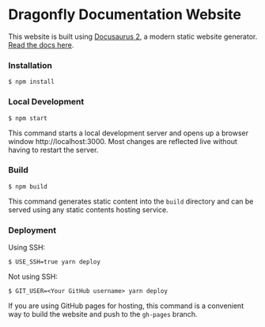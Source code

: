 # Dragonfly Documentation Website

This website is built using [Docusaurus 2](https://docusaurus.io/), a modern static website generator. [Read the docs here](https://docusaurus.io/docs).

### Installation

```
$ npm install
```

### Local Development

```
$ npm start
```

This command starts a local development server and opens up a browser window http://localhost:3000. Most changes are reflected live without having to restart the server.

### Build

```
$ npm build
```

This command generates static content into the `build` directory and can be served using any static contents hosting service.

### Deployment

Using SSH:

```
$ USE_SSH=true yarn deploy
```

Not using SSH:

```
$ GIT_USER=<Your GitHub username> yarn deploy
```

If you are using GitHub pages for hosting, this command is a convenient way to build the website and push to the `gh-pages` branch.
